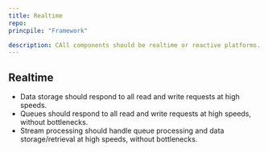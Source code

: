 ```yaml
---
title: Realtime
repo:
princpile: "Framework"

description: CAll components should be realtime or reactive platforms.
---
```

## Realtime

- Data storage should respond to all read and write requests at high speeds.
- Queues should respond to all read and write requests at high speeds, without bottlenecks.
- Stream processing should handle queue processing and data storage/retrieval at high speeds, without bottlenecks.

